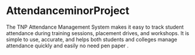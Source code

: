 # AttendanceminorProject
The TNP Attendance Management System makes it easy to track student attendance during training sessions, placement drives, and workshops. It is simple to use, accurate, and helps both students and colleges manage attendance quickly and easily no need pen paper .

